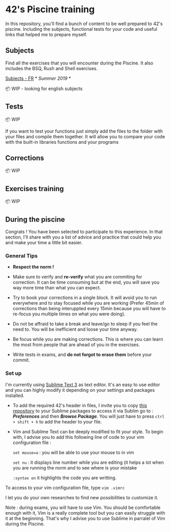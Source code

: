 # 42's Piscine training
In this repository, you'll find a bunch of content to be well prepared to 42's piscine. Including the subjects, functional tests for your code and useful links that helped me to prepare myself.
## Subjects
 Find all the exercises that you will encounter during the Piscine. It also includes the BSQ, Rush and Shell exercises.

 [Subjects - FR](https://github.com/Korkrane/42_piscine/tree/master/Subjects/FR) * *Summer 2019* *

:package: WIP - looking for english subjects
## Tests
:package: WIP

If you want to test your functions just simply add the files to the folder with your files and compile them together. It will allow you to compare your code with the built-in libraries functions and your programs
## Corrections
:package: WIP
## Exercises training
:package: WIP
## During the piscine
Congrats ! You have been selected to participate to this experience. In that section, I'll share with you a list of advice and practice that could help you and make your time a little bit easier.
### General Tips
 - **Respect the norm !**

 - Make sure to verify and **re-verify** what you are commiting for correction. It can be time consuming but at the end, you will save you way more time than what you can expect.

 - Try to book your corrections in a single block. It will avoid you to run everywhere and to stay focused while you are working (Prefer 45min of corrections than being interuppted every 15min because you will have to re-focus you multiple times on what you were doing).

 - Do not be affraid to take a break and leave/go to sleep if you feel the need to. You will be inefficient and loose your time anyway.

 - Be focus while you are making corrections. This is where you can learn the most from people that are ahead of you in the exercises.

 - Write tests in exams, and **do not forgot to erase them** before your commit.
 ### Set up

 I'm currently using [Sublime Text 3](https://www.sublimetext.com/) as text editor. It's an easy to use editor and you can highly modify it depending on your settings and packages installed.

 - To add the required 42's header in files, I invite you to copy [this repository](https://github.com/kigiri/sublime-header-42) to your Sublime packages to access it via Sublim go to : ***Preferences*** and then ***Browse Package***. You will just have to press `ctrl + shift + h` to add the header to your file.

 - Vim and Sublime Text can be deeply modified to fit your style. To begin with, I advise you to add this following line of code to your vim configuration file :

 	`set mouse=a` : you will be able to use your mouse to in vim

 	`set nu` : it displays line number while you are editing (it helps a lot when you are running the norm and to see where is your mistake

 	`:syntax on` it highlights the code you are writting.

 To access to your vim configuration file, type `vim .vimrc`

I let you do your own researches to find new possibilities to customize it.

Note : during exams, you will have to use Vim. You should be comfortable enough with it, Vim is a really complete tool but you can easily struggle with it at the beginning. That's why I advise you to use Sublime in parralel of Vim during the Piscine.
